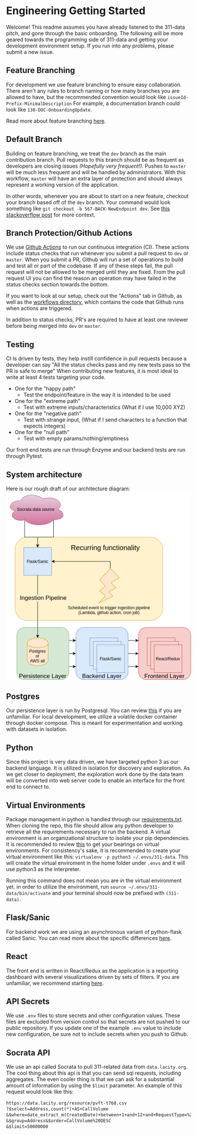 # Engineering Getting Started
Welcome! This readme assumes you have already listened to the 311-data pitch, and gone through the basic onboarding. The following will be more geared towards the programming side of 311-data and getting your development environment setup. If you run into any problems, please submit a new issue.

## Feature Branching
For development we use feature branching to ensure easy collaboration. There aren't any rules to branch naming or how many branches you are allowed to have, but the recommended convention would look like `issueId-Prefix-MinimalDescription`
For example, a documentation branch could look like `138-DOC-OnboardingUpdate`.

Read more about feature branching [here](https://www.atlassian.com/git/tutorials/comparing-workflows/feature-branch-workflow).

## Default Branch
Building on feature branching, we treat the `dev` branch as the main contribution branch. Pull requests to this branch should be as frequent as developers are closing issues *(Hopefully very frequent!)*. Pushes to `master` will be much less frequent and will be handled by administrators. With this workflow, `master` will have an extra layer of protection and should always represent a working version of the application.

In other words, whenever you are about to start on a new feature, checkout your branch based off of the `dev` branch. Your command would look something like `git checkout -b 567-BACK-NewEndpoint dev`. See [this stackoverflow post](https://stackoverflow.com/questions/4470523/create-a-branch-in-git-from-another-branch) for more context.

## Branch Protection/Github Actions
We use [Github Actions](https://github.com/features/actions) to run our continuous integration (CI). These actions include status checks that run whenever you submit a pull request to `dev` or `master`. When you submit a PR, Github will run a set of operations to build and test all or part of the codebase. If any of these steps fail, the pull request will not be allowed to be merged until they are fixed. From the pull request UI you can find the reason an operation may have failed in the status checks section towards the bottom.

If you want to look at our setup, check out the "Actions" tab in Github, as well as the [workflows directory](https://github.com/hackforla/311-data/tree/master/.github/workflows), which contains the code that Github runs when actions are triggered.

In addition to status checks, PR's are required to have at least one reviewer before being merged into `dev` or `master`.

## Testing
CI Is driven by tests, they help instill confidence in pull requests because a developer can say "All the status checks pass and my new tests pass so the PR is safe to merge" When contributing new features, it is most ideal to write at least 4 tests targeting your code.
  - One for the "happy path"
    - Test the endpoint/feature in the way it is intended to be used
  - One for the "extreme path"
    - Test with extreme inputs/characteristics (What if I use 10,000 XYZ)
  - One for the "negative path"
    - Test with strange input, (What if I send characters to a function that expects integers)
  - One for the "null path"
    - Test with empty params/nothing/emptiness

Our front end tests are run through Enzyme and our backend tests are run through Pytest.

## System architecture
Here is our rough draft of our architecture diagram:
![System diagram](misc/images/311-system-architecture.png)

## Postgres
Our persistence layer is run by Postgresql. You can review [this](https://www.tutorialspoint.com/postgresql/postgresql_overview.html) if you are unfamiliar.
For local development, we utilize a volatile docker container through docker compose. This is meant for experimentation and working with datasets in isolation.

## Python
Since this project is very data driven, we have targeted python 3 as our backend language. It is utilized in isolation for discovery and exploration. As we get closer to deployment, the exploration work done by the data team will be converted into web server code to enable an interface for the front end to connect to.

## Virtual Environments
Package management in python is handled through our [requirements.txt](https://github.com/hackforla/311-data/blob/master/server/api/requirements.txt). When cloning the repo, this file should allow any python developer to retrieve all the requirements necessary to run the backend. A virtual environment is an organizational structure to isolate your pip dependencies.
It is recommended to review [this](https://www.geeksforgeeks.org/python-virtual-environment/) to get your bearings on virtual environments.
For consistency's sake, it is recommended to create your virtual environment like this: `virtualenv -p python3 ~/.envs/311-data`.
This will create the virtual enviroment in the home folder under `.envs` and it will use python3 as the interpreter.

Running this command does not mean you are _in_ the virtual environment yet. in order to utilize the environment, run `source ~/.envs/311-data/bin/activate` and your terminal should now be prefixed with `(311-data)`.

## Flask/Sanic
For backend work we are using an asynchronous variant of python-flask called Sanic. You can read more about the specific differences [here](https://www.fullstackpython.com/sanic.html).

## React
The front end is written in React/Redux as the application is a reporting dashboard with several visualizations driven by sets of filters. If you are unfamiliar, we recommend starting [here](https://hackernoon.com/getting-started-with-react-redux-1baae4dcb99b).

## API Secrets
We use `.env` files to store secrets and other configuration values. These files are excluded from version control so that secrets are not pushed to our public repository. If you update one of the example `.env` value to include new configuration, be sure not to include secrets when you push to Github.

## Socrata API
We use an api called Socrata to pull 311-related data from `data.lacity.org`. The cool thing about this api is that you can send sql requests, including aggregates. The even cooler thing is that we can ask for a substantial amount of information by using the `$limit` parameter.
An example of this request would look like this:
```
https://data.lacity.org/resource/pvft-t768.csv
?$select=Address,count(*)+AS+CallVolume
&$where=date_extract_m(CreatedDate)+between+1+and+12+and+RequestType=%27Bulky%20Items%27+and+NCName=%27ARLETA%20NC%27
&$group=Address&$order=CallVolume%20DESC
&$limit=50000000
```

